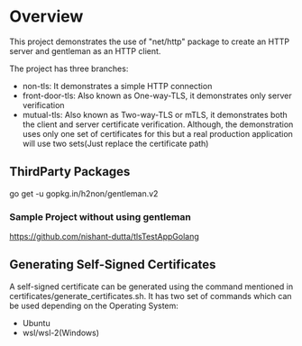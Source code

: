 # Overview
This project demonstrates the use of "net/http" package to create an HTTP server and gentleman as an HTTP client.

The project has three branches:
* non-tls: It demonstrates a simple HTTP connection
* front-door-tls: Also known as One-way-TLS, it demonstrates only server verification
* mutual-tls: Also known as Two-way-TLS or mTLS, it demonstrates both the client and server certificate verification. Although, the demonstration uses only one set of certificates for this but a real production application will use two sets(Just replace the certificate path)

## ThirdParty Packages
go get -u gopkg.in/h2non/gentleman.v2

### Sample Project without using gentleman
https://github.com/nishant-dutta/tlsTestAppGolang

## Generating Self-Signed Certificates
A self-signed certificate can be generated using the command mentioned in certificates/generate_certificates.sh. It has two set of commands which can be used depending on the Operating System:
* Ubuntu
* wsl/wsl-2(Windows)